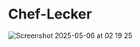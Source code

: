 # Chef-Lecker

![Screenshot 2025-05-06 at 02 19 25](https://github.com/user-attachments/assets/85ef6cfb-54b1-432b-be4b-afa4124317d8)
